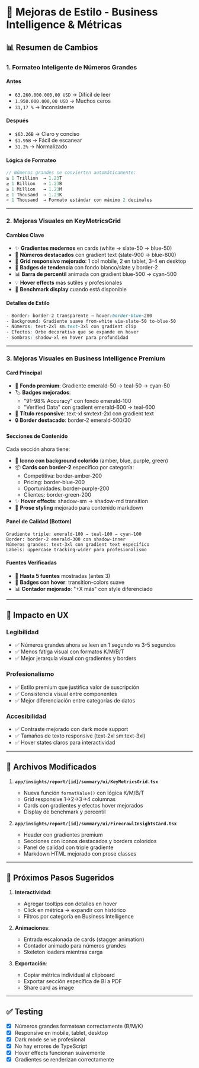 # 🎨 Mejoras de Estilo - Business Intelligence & Métricas

## 📊 Resumen de Cambios

### 1. **Formateo Inteligente de Números Grandes**

#### Antes

- `63.260.000.000,00 USD` → Difícil de leer
- `1.950.000.000,00 USD` → Muchos ceros
- `31,17 %` → Inconsistente

#### Después

- `$63.26B` → Claro y conciso
- `$1.95B` → Fácil de escanear
- `31.2%` → Normalizado

#### Lógica de Formateo

```javascript
// Números grandes se convierten automáticamente:
≥ 1 Trillion  → 1.23T
≥ 1 Billion   → 1.23B
≥ 1 Million   → 1.23M
≥ 1 Thousand  → 1.23K
< 1 Thousand  → Formato estándar con máximo 2 decimales
```

---

### 2. **Mejoras Visuales en KeyMetricsGrid**

#### Cambios Clave

- ✨ **Gradientes modernos** en cards (white → slate-50 → blue-50)
- 🎯 **Números destacados** con gradient text (slate-900 → blue-800)
- 📏 **Grid responsivo mejorado**: 1 col mobile, 2 en tablet, 3-4 en desktop
- 🎨 **Badges de tendencia** con fondo blanco/slate y border-2
- 📊 **Barra de percentil** animada con gradient blue-500 → cyan-500
- 💡 **Hover effects** más sutiles y profesionales
- 🔢 **Benchmark display** cuando está disponible

#### Detalles de Estilo

```css
- Border: border-2 transparente → hover:border-blue-200
- Background: Gradiente suave from-white via-slate-50 to-blue-50
- Números: text-2xl sm:text-3xl con gradient clip
- Efectos: Orbe decorativo que se expande en hover
- Sombras: shadow-xl en hover para profundidad
```

---

### 3. **Mejoras Visuales en Business Intelligence Premium**

#### Card Principal

- 🎨 **Fondo premium**: Gradiente emerald-50 → teal-50 → cyan-50
- 🏷️ **Badges mejorados**:
  - "91-98% Accuracy" con fondo emerald-100
  - "Verified Data" con gradient emerald-600 → teal-600
- 📱 **Título responsive**: text-xl sm:text-2xl con gradient text
- 🔒 **Border destacado**: border-2 emerald-500/30

#### Secciones de Contenido

Cada sección ahora tiene:

- 🎯 **Icono con background colorido** (amber, blue, purple, green)
- 📦 **Cards con border-2** específico por categoría:
  - Competitiva: border-amber-200
  - Pricing: border-blue-200
  - Oportunidades: border-purple-200
  - Clientes: border-green-200
- ✨ **Hover effects**: shadow-sm → shadow-md transition
- 📝 **Prose styling** mejorado para contenido markdown

#### Panel de Calidad (Bottom)

```text
Gradiente triple: emerald-100 → teal-100 → cyan-100
Border: border-2 emerald-300 con shadow-inner
Números grandes: text-3xl con gradient text específico
Labels: uppercase tracking-wider para profesionalismo
```

#### Fuentes Verificadas

- 🔗 **Hasta 5 fuentes** mostradas (antes 3)
- 🎨 **Badges con hover**: transition-colors suave
- 📊 **Contador mejorado**: "+X más" con style diferenciado

---

## 🎯 Impacto en UX

### Legibilidad

- ✅ Números grandes ahora se leen en 1 segundo vs 3-5 segundos
- ✅ Menos fatiga visual con formatos K/M/B/T
- ✅ Mejor jerarquía visual con gradientes y borders

### Profesionalismo

- ✅ Estilo premium que justifica valor de suscripción
- ✅ Consistencia visual entre componentes
- ✅ Mejor diferenciación entre categorías de datos

### Accesibilidad

- ✅ Contraste mejorado con dark mode support
- ✅ Tamaños de texto responsive (text-2xl sm:text-3xl)
- ✅ Hover states claros para interactividad

---

## 📁 Archivos Modificados

1. **`app/insights/report/[id]/summary/ui/KeyMetricsGrid.tsx`**
   - Nueva función `formatValue()` con lógica K/M/B/T
   - Grid responsive 1→2→3→4 columnas
   - Cards con gradientes y efectos hover mejorados
   - Display de benchmark y percentil

2. **`app/insights/report/[id]/summary/ui/FirecrawlInsightsCard.tsx`**
   - Header con gradientes premium
   - Secciones con iconos destacados y borders coloridos
   - Panel de calidad con triple gradiente
   - Markdown HTML mejorado con prose classes

---

## 🚀 Próximos Pasos Sugeridos

1. **Interactividad**:
   - Agregar tooltips con detalles en hover
   - Click en métrica → expandir con histórico
   - Filtros por categoría en Business Intelligence

2. **Animaciones**:
   - Entrada escalonada de cards (stagger animation)
   - Contador animado para números grandes
   - Skeleton loaders mientras carga

3. **Exportación**:
   - Copiar métrica individual al clipboard
   - Exportar sección específica de BI a PDF
   - Share card as image

---

## ✅ Testing

- [x] Números grandes formatean correctamente (B/M/K)
- [x] Responsive en mobile, tablet, desktop
- [x] Dark mode se ve profesional
- [x] No hay errores de TypeScript
- [x] Hover effects funcionan suavemente
- [x] Gradientes se renderizan correctamente
